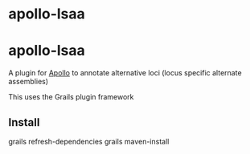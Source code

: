 # apollo-lsaa
# apollo-lsaa

A plugin for [Apollo](http://github.com/GMOD/Apollo) to annotate alternative loci (locus specific alternate assemblies)

This uses the Grails plugin framework


## Install


grails refresh-dependencies
grails maven-install





